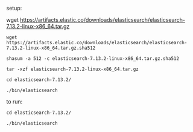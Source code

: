  setup:
 
 
   wget https://artifacts.elastic.co/downloads/elasticsearch/elasticsearch-7.13.2-linux-x86_64.tar.gz

    wget https://artifacts.elastic.co/downloads/elasticsearch/elasticsearch-7.13.2-linux-x86_64.tar.gz.sha512

    shasum -a 512 -c elasticsearch-7.13.2-linux-x86_64.tar.gz.sha512 

    tar -xzf elasticsearch-7.13.2-linux-x86_64.tar.gz

    cd elasticsearch-7.13.2/ 

    ./bin/elasticsearch

to run:

    cd elasticsearch-7.13.2/ 

    ./bin/elasticsearch
